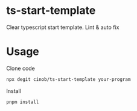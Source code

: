 # ts-start-template
Clear typescript start template. Lint & auto fix

# Usage
Clone code
```bash
npx degit cinob/ts-start-template your-program
```

Install
```
pnpm install
```
